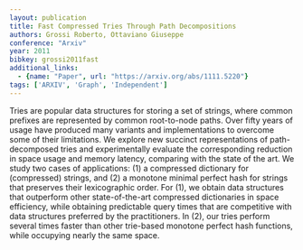 ```yaml
---
layout: publication
title: Fast Compressed Tries Through Path Decompositions
authors: Grossi Roberto, Ottaviano Giuseppe
conference: "Arxiv"
year: 2011
bibkey: grossi2011fast
additional_links:
  - {name: "Paper", url: "https://arxiv.org/abs/1111.5220"}
tags: ['ARXIV', 'Graph', 'Independent']
---
```

Tries are popular data structures for storing a set of strings, where common
prefixes are represented by common root-to-node paths. Over fifty years of
usage have produced many variants and implementations to overcome some of their
limitations. We explore new succinct representations of path-decomposed tries
and experimentally evaluate the corresponding reduction in space usage and
memory latency, comparing with the state of the art. We study two cases of
applications: (1) a compressed dictionary for (compressed) strings, and (2) a
monotone minimal perfect hash for strings that preserves their lexicographic
order.
  For (1), we obtain data structures that outperform other state-of-the-art
compressed dictionaries in space efficiency, while obtaining predictable query
times that are competitive with data structures preferred by the practitioners.
In (2), our tries perform several times faster than other trie-based monotone
perfect hash functions, while occupying nearly the same space.
